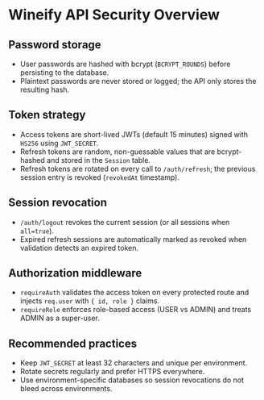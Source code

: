# Wineify API Security Overview

## Password storage
- User passwords are hashed with bcrypt (`BCRYPT_ROUNDS`) before persisting to the database.
- Plaintext passwords are never stored or logged; the API only stores the resulting hash.

## Token strategy
- Access tokens are short-lived JWTs (default 15 minutes) signed with `HS256` using `JWT_SECRET`.
- Refresh tokens are random, non-guessable values that are bcrypt-hashed and stored in the `Session` table.
- Refresh tokens are rotated on every call to `/auth/refresh`; the previous session entry is revoked (`revokedAt` timestamp).

## Session revocation
- `/auth/logout` revokes the current session (or all sessions when `all=true`).
- Expired refresh sessions are automatically marked as revoked when validation detects an expired token.

## Authorization middleware
- `requireAuth` validates the access token on every protected route and injects `req.user` with `{ id, role }` claims.
- `requireRole` enforces role-based access (USER vs ADMIN) and treats ADMIN as a super-user.

## Recommended practices
- Keep `JWT_SECRET` at least 32 characters and unique per environment.
- Rotate secrets regularly and prefer HTTPS everywhere.
- Use environment-specific databases so session revocations do not bleed across environments.

